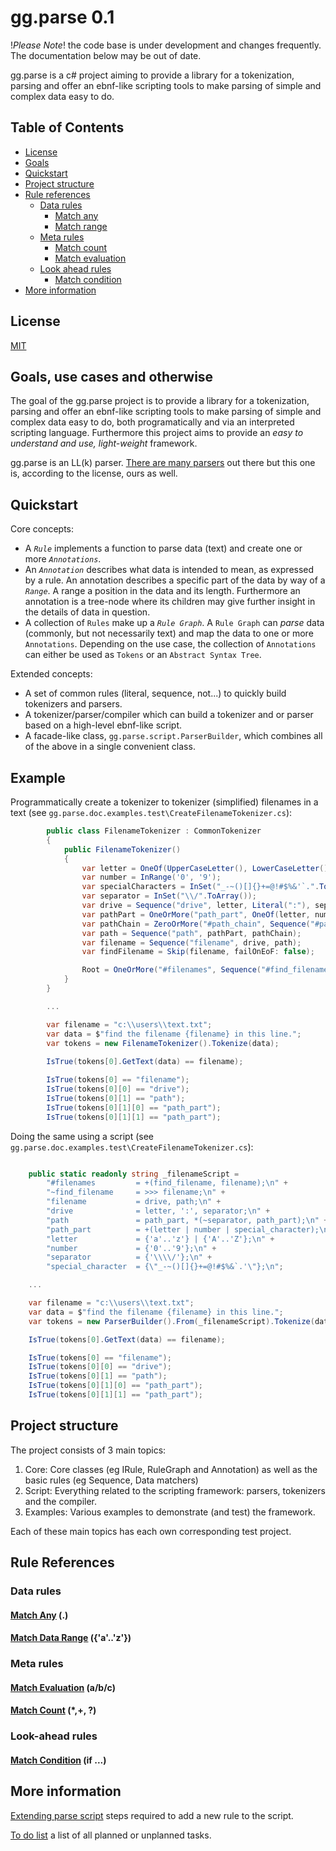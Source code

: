 gg.parse 0.1
=======================================================================================================================

!_Please Note_! the code base is under development and changes frequently. The documentation below may be out of date.

gg.parse is a c# project aiming to provide a library for a tokenization, parsing and offer an ebnf-like scripting 
tools to make parsing of simple and complex data easy to do.

## Table of Contents
- [License](#license)
- [Goals](#goals-use-cases-and-otherwise)
- [Quickstart](#quickstart)
- [Project structure](#project-structure)
- [Rule references](#rule-references)
  - [Data rules](#data-rules)
    - [Match any](#match-any)
    - [Match range](#match-data-range-az)
  - [Meta rules](#meta-rules)
    - [Match count](#match-count--)
    - [Match evaluation](#match-evaluation--abc)
  - [Look ahead rules](#look-ahead-rules)
    - [Match condition](#match-condition--if-)
- [More information](#more-information)

License
-------

[MIT](./license.md)

Goals, use cases and otherwise
------------------------------

The goal of the gg.parse project is to provide a library for a tokenization, parsing and offer an ebnf-like scripting 
tools to make parsing of simple and complex data easy to do, both programatically and via an interpreted scripting 
language. Furthermore this project aims to provide an _easy to understand and use, light-weight_ framework.

gg.parse is an LL(k) parser. [There are many parsers](./doc/on-parsers.md) out there but this one is, according to the license, ours as well. 

Quickstart
-----------------------------------------------------------------------------------------------------------------------


Core concepts:

- A _`Rule`_ implements a function to parse data (text) and create one or more _`Annotations`_.
- An _`Annotation`_ describes what data is intended to mean, as expressed by a rule. An annotation describes a specific 
  part of the data by way of a _`Range`_. A range a position in the data and its length. Furthermore an annotation is a 
  tree-node where its children may give further insight in the details of data in question.
- A collection of `Rules` make up a _`Rule Graph`_. A `Rule Graph` can _parse_ data (commonly, but not necessarily 
  text)  and map the data to one or more `Annotations`. Depending on the use case, the collection of `Annotations` 
  can either be used as `Tokens` or an `Abstract Syntax Tree`.


Extended concepts:

- A set of common rules (literal, sequence, not...) to quickly build tokenizers and parsers. 
- A tokenizer/parser/compiler which can build a tokenizer and or parser based on a high-level ebnf-like script.
- A facade-like class, `gg.parse.script.ParserBuilder`, which combines all of the above in a single convenient class.

## Example

Programmatically create a tokenizer to tokenizer (simplified) filenames in a text (see 
`gg.parse.doc.examples.test\CreateFilenameTokenizer.cs`):

```csharp
        public class FilenameTokenizer : CommonTokenizer
        {
            public FilenameTokenizer()
            {
                var letter = OneOf(UpperCaseLetter(), LowerCaseLetter());
                var number = InRange('0', '9');
                var specialCharacters = InSet("_-~()[]{}+=@!#$%&'`.".ToArray());
                var separator = InSet("\\/".ToArray());
                var drive = Sequence("drive", letter, Literal(":"), separator);
                var pathPart = OneOrMore("path_part", OneOf(letter, number, specialCharacters));
                var pathChain = ZeroOrMore("#path_chain", Sequence("#path_chain_part", separator, pathPart));
                var path = Sequence("path", pathPart, pathChain);
                var filename = Sequence("filename", drive, path);
                var findFilename = Skip(filename, failOnEoF: false);

                Root = OneOrMore("#filenames", Sequence("#find_filename", findFilename, filename));
            }
        }

        ...

        var filename = "c:\\users\\text.txt";
        var data = $"find the filename {filename} in this line.";           
        var tokens = new FilenameTokenizer().Tokenize(data);
            
        IsTrue(tokens[0].GetText(data) == filename);

        IsTrue(tokens[0] == "filename");
        IsTrue(tokens[0][0] == "drive");
        IsTrue(tokens[0][1] == "path");
        IsTrue(tokens[0][1][0] == "path_part");
        IsTrue(tokens[0][1][1] == "path_part");
```

Doing the same using a script (see `gg.parse.doc.examples.test\CreateFilenameTokenizer.cs`):

```csharp

    public static readonly string _filenameScript =
        "#filenames         = +(find_filename, filename);\n" +
        "~find_filename     = >>> filename;\n" +
        "filename           = drive, path;\n" +
        "drive              = letter, ':', separator;\n" +
        "path               = path_part, *(~separator, path_part);\n" +
        "path_part          = +(letter | number | special_character);\n" +
        "letter             = {'a'..'z'} | {'A'..'Z'};\n" +
        "number             = {'0'..'9'};\n" +
        "separator          = {'\\\\/'};\n" +
        "special_character  = {\"_-~()[]{}+=@!#$%&`.'\"};\n";

    ...

    var filename = "c:\\users\\text.txt";
    var data = $"find the filename {filename} in this line.";
    var tokens = new ParserBuilder().From(_filenameScript).Tokenize(data);

    IsTrue(tokens[0].GetText(data) == filename);

    IsTrue(tokens[0] == "filename");
    IsTrue(tokens[0][0] == "drive");
    IsTrue(tokens[0][1] == "path");
    IsTrue(tokens[0][1][0] == "path_part");
    IsTrue(tokens[0][1][1] == "path_part");
```

Project structure
-----------------

The project consists of 3 main topics:

1. Core: Core classes (eg IRule, RuleGraph and Annotation) as well as the basic rules (eg Sequence, Data matchers)
2. Script: Everything related to the scripting framework: parsers, tokenizers and the compiler.
3. Examples: Various examples to demonstrate (and test) the framework.

Each of these main topics has each own corresponding test project.
  

Rule References
---------------

### Data rules
#### [Match Any](./doc/match-any-data.md) (.)
#### [Match Data Range](./doc/match-data-range.md) ({'a'..'z'})

### Meta rules
#### [Match Evaluation](./doc/match-evaluation.md)  (a/b/c)
#### [Match Count](./doc/match-count.md) (*,+, ?)

### Look-ahead rules
#### [Match Condition](./doc/match-condition.md)  (if ...)


More information
----------------

[Extending parse script](./doc/extending_parse_script.md) steps required to add a new rule to the script.

[To do list](./doc/todo.md) a list of all planned or unplanned tasks.
